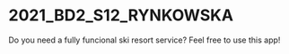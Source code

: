 # 2021_BD2_S12_RYNKOWSKA
Do you need a fully funcional ski resort service? Feel free to use this app!
